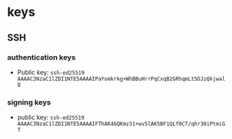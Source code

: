 # keys

## SSH

### authentication keys

- Public key: `ssh-ed25519 AAAAC3NzaC1lZDI1NTE5AAAAIPaYomkrkg+WhBBuHrrPqCxqB2GRhqmLt5DJzQkjwalD`

### signing keys

- public key: `ssh-ed25519 AAAAC3NzaC1lZDI1NTE5AAAAIFThAK4bQKmz31+wv5lAK5BF1QLf0CT/qhr30iPtmiGT`
